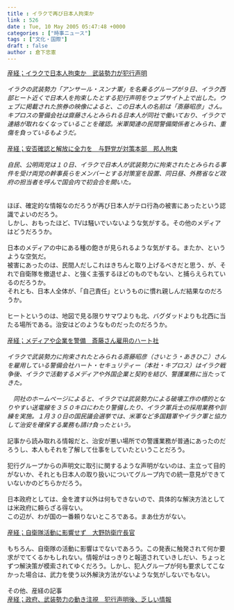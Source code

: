 ```yaml
---
title : イラクで再び日本人拘束か
link : 526
date : Tue, 10 May 2005 05:47:48 +0000
categories : ["時事ニュース"]
tags : ["文化・国際"]
draft : false
author : 倉下忠憲
---
```


<A HREF="http://www.sankei.co.jp/news/050510/kok006.htm" TARGET="_blank">産経；イラクで日本人拘束か　武装勢力が犯行声明</A><BR><BR><I>イラクの武装勢力「アンサール・スンナ軍」を名乗るグループが９日、イラク西部ヒート近くで日本人を拘束したとする犯行声明をウェブサイト上で出した。ウェブに掲載された旅券の映像によると、この日本人の名前は「斎藤昭彦」さん。キプロスの警備会社は齋藤さんとみられる日本人が同社で働いており、イラクで連絡が取れなくなっていることを確認。米軍関連の民間警備関係者とみられ、重傷を負っているもようだ。</I><BR><BR><A HREF="http://www.sankei.co.jp/news/050510/sei075.htm" TARGET="_blank">産経；安否確認と解放に全力を　与野党が対策本部　邦人拘束</A><BR><BR><I>自民、公明両党は１０日、イラクで日本人が武装勢力に拘束されたとみられる事件を受け両党の幹事長らをメンバーとする対策室を設置、同日昼、外務省など政府の担当者を呼んで国会内で初会合を開いた。<BR> </I><BR><BR>ほぼ、確定的な情報なのだろうが再び日本人がテロ行為の被害にあったという認識でよいのだろう。<BR>しかし、おもったほど、TVは騒いでいないような気がする。その他のメディアはどうだろうか。<BR><BR>日本のメディアの中にある種の飽きが見られるような気がする。またか、というような空気だ。<BR>被害にあったのは、民間人だしこれはきちんと取り上げるべきだと思う、が、それで自衛隊を撤退せよ、と強く主張するほどのものでもない、と捕らえられているのだろうか。<BR>それとも、日本人全体が、「自己責任」というものに慣れ親しんだ結果なのだろうか。<BR><BR>ヒートというのは、地図で見る限りサマワよりも北、バグダッドよりも北西に当たる場所である。治安はどのようなものだったのだろうか。<BR><BR><A HREF="http://www.sankei.co.jp/news/050510/kok037.htm" TARGET="_blank">産経；メディアや企業を警備　斎藤さん雇用のハート社</A><BR><BR><I>イラクで武装勢力に拘束されたとみられる斎藤昭彦（さいとう・あきひこ）さんを雇用している警備会社ハート・セキュリティー（本社・キプロス）はイラク戦争後、イラクで活動するメディアや外国企業と契約を結び、警護業務に当たってきた。<BR><BR>　同社のホームページによると、イラクでは武装勢力による破壊工作の標的となりやすい送電線を３５０キロにわたり警備したり、イラク軍兵士の採用業務や訓練を実施。１月３０日の国民議会選挙では、米軍など多国籍軍やイラク軍と協力して治安を確保する業務も請け負ったという。</I><BR><BR>記事から読み取れる情報だと、治安が悪い場所での警護業務が普通にあったのだろうし、本人もそれを了解して仕事をしていたということだろう。<BR><BR>犯行グループからの声明文に取引に関するような声明がないのは、主立って目的がないか、それとも日本人の取り扱いについてグループ内での統一意見ができていないかのどちらかだろう。<BR><BR>日本政府としては、金を渡す以外は何もできないので、具体的な解決方法としては米政府に頼らざる得ない。<BR>この辺が、わが国の一番頼りないところである。まあ仕方がない。<BR><BR><A HREF="http://www.sankei.co.jp/news/050510/sei055.htm" TARGET="_blank">産経；自衛隊活動に影響せず　大野防衛庁長官</A><BR><BR>もちろん、自衛隊の活動に影響はでないであろう。この発表に触発されて何か要求がでてくるかもしれない。情報がはっきりと報道されていきしだい、ちょっとずつ解決策が模索されてゆくだろう。しかし、犯人グループが何も要求してこなかった場合は、武力を使う以外解決方法がないような気がしないでもない。<BR><BR>その他、産経の記事<BR><A HREF="http://www.sankei.co.jp/news/050510/sei046.htm" TARGET="_blank">産経；政府、武装勢力の動き注視　犯行声明後、乏しい情報</A><BR><br><br>
